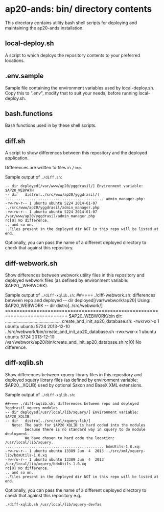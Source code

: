 ap20-ands: bin/ directory contents
==================================

This directory contains utility bash shell scripts for deploying and maintaining the ap20-ands installation.

local-deploy.sh
---------------

A script to which deploys the repository contents to your preferred locations.

.env.sample
-----------

Sample file containing the environment variables used by local-deploy.sh.
Copy this to ".env", modify that to suit your needs, before running local-deploy.sh.

bash.functions
--------------

Bash functions used in by these shell scripts.

diff.sh
-------

A script to show differences between this repository and the deployed application.

Differences are written to files in `/tmp`.

Sample output of `./diff.sh`:

    -- dir deployed[/var/www/ap20/yggdrasil/] Environment variable: $AP20_WEBPATH
    -- dir   distro[../src/www/ap20/yggdrasil/]
    ............................................. admin_manager.php:
    -rw-rw-r-- 1 ubuntu ubuntu 5224 2014-01-07 ../src/www/ap20/yggdrasil/admin_manager.php
    -rw-rw-r-- 1 ubuntu ubuntu 5224 2014-01-07 /var/www/ap20/yggdrasil/admin_manager.php
    rc[0] No difference.
    .. and so on.
    ..Files present in the deployed dir NOT in this repo will be listed at end.

Optionally, you can pass the name of a different deployed directory to check that against this repository.

diff-webwork.sh
---------------
Show differences between webwork utility files in this repository and deployed webwork files 
(as defined by environment variable: $AP20__WEBWORK).

Sample output of `./diff-xqlib.sh`:
    ##==== ./diff-webwork.sh: differences between repo and deployed
    -- dir deployed[/var/webwork/ap20] Using: $AP20_WEBWORK
    -- dir   distro[../src/webwork/]
    ============================================================================ $AP20_WEBWORK/bin dir:
    ............................................. create_and_init_ap20_database.sh:
    -rwxrwxr-x 1 ubuntu ubuntu 5724 2013-12-10 ../src/webwork/bin/create_and_init_ap20_database.sh
    -rwxrwxr-x 1 ubuntu ubuntu 5724 2013-12-10 /var/webwork/ap20/bin/create_and_init_ap20_database.sh
    rc[0] No difference.

diff-xqlib.sh
-------------

Show differences between xquery library files in this repository and deployed xquery library files 
(as defined by environment variable: $AP20__XQLIB) used by optional Saxon and BaseX XML extensions.

Sample output of `./diff-xqlib.sh`:

    ##==== ./diff-xqlib.sh: differences between repo and deployed Yggdrasil xquery modules
    -- dir deployed[/usr/local/lib/xquery/] Environment variable: $AP20_XQLIB
    -- dir   distro[../src/xml/xquery-lib/]
       Note: The path for $AP20_XQLIB is hard coded into the modules
             because there is no standard way in xquery to do module deployment.
             We have chosen to hard code the location: /usr/local/lib/xquery.
    ............................................. bdmUtils-1.0.xq:
    -rw-rw-r-- 1 ubuntu ubuntu 13389 Jun  4  2013 ../src/xml/xquery-lib/bdmUtils-1.0.xq
    -rw-rw-r-- 1 ubuntu ubuntu 13389 Jun  4  2013 /usr/local/lib/xquery/bdmUtils-1.0.xq
    rc[0] No difference.
    .. and so on.
    ..Files present in the deployed dir NOT in this repo will be listed at end.

Optionally, you can pass the name of a different deployed directory to check that against this repository e.g.

    ./diff-xqlib.sh /usr/local/lib/xquery-devfas    
